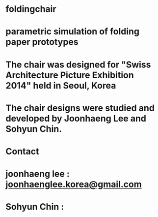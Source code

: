 # foldingchair
# parametric simulation of folding paper prototypes
# The chair was designed for "Swiss Architecture Picture Exhibition 2014" held in Seoul, Korea
# The chair designs were studied and developed by Joonhaeng Lee and Sohyun Chin.
# 
#
# Contact 
# joonhaeng lee : joonhaenglee.korea@gmail.com
# Sohyun Chin : 
